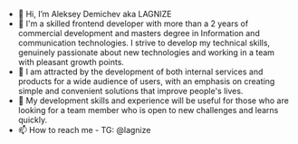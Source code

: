 - 👋 Hi, I’m Aleksey Demichev aka LAGNIZE
- 👀 I'm a skilled frontend developer with more than a 2 years of commercial development and masters degree in Information and communication technologies. I strive to develop my technical skills, genuinely passionate about new technologies and working in a team with pleasant growth points.
- 🌱 I am attracted by the development of both internal services and products for a wide audience of users, with an emphasis on creating simple and convenient solutions that improve people's lives. 
- 💞️ My development skills and experience will be useful for those who are looking for a team member who is open to new challenges and learns quickly.
- 📫 How to reach me - TG: @lagnize

<!---
LAGNIZE/LAGNIZE is a ✨ special ✨ repository because its `README.md` (this file) appears on your GitHub profile.
You can click the Preview link to take a look at your changes.
--->
